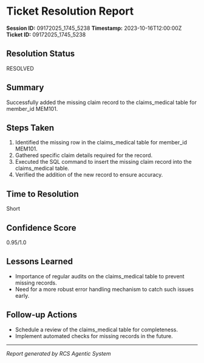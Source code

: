 # Ticket Resolution Report

**Session ID:** 09172025_1745_5238
**Timestamp:** 2023-10-16T12:00:00Z
**Ticket ID:** 09172025_1745_5238

## Resolution Status
RESOLVED

## Summary
Successfully added the missing claim record to the claims_medical table for member_id MEM101.

## Steps Taken
1. Identified the missing row in the claims_medical table for member_id MEM101.
2. Gathered specific claim details required for the record.
3. Executed the SQL command to insert the missing claim record into the claims_medical table.
4. Verified the addition of the new record to ensure accuracy.


## Time to Resolution
Short

## Confidence Score
0.95/1.0

## Lessons Learned
- Importance of regular audits on the claims_medical table to prevent missing records.
- Need for a more robust error handling mechanism to catch such issues early.


## Follow-up Actions
- Schedule a review of the claims_medical table for completeness.
- Implement automated checks for missing records in the future.


---
*Report generated by RCS Agentic System*
